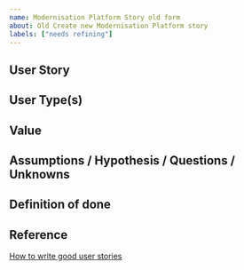 ```yaml
---
name: Modernisation Platform Story old form
about: Old Create new Modernisation Platform story
labels: ["needs refining"]
---
```


## User Story

<!--
As a… [who is the user?] 
I need/want/expect to… [what does the user want to do?]
So that… [why does the user want to do this?] 
-->

## User Type(s)

<!--
Does this impact specific user types?
Can it link to a persona? 
-->

## Value

<!-- Describe the value and purpose of the changes -->

## Assumptions / Hypothesis / Questions / Unknowns

<!-- Additional information to explain approach taken
### Hypothesis 
If we... [do a thing]
Then... [this will happ]

### Proposal
A proposal that is something testable, don't worry whether it works or not, it's a place for ideas. 

### Unknowns
Potential pitfalls that could cause the story to expand beyond its original scope. Ideally this section will remain blank.

-->

## Definition of done

<!-- Checklist for definition of done and acceptance criteria, for example: 

- [ ] readme has been updated
- [ ] user docs have been updated
- [ ] another team member has reviewed
- [ ] tests are green

-->

## Reference

[How to write good user stories](https://www.gov.uk/service-manual/agile-delivery/writing-user-stories)
